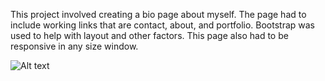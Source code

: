 This project involved creating a bio page about myself. The page had to include working links that are contact, about, and portfolio. Bootstrap was used to help with layout and other factors. This page also had to be responsive in any size window.

![Alt text](/ResponsiveBio/Responsive_index.html.png)

